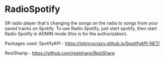 # RadioSpotify
SR radio player that's changing the songs on the radio to songs from your saved tracks on Spotify. To use Radio Spotify, just start spotify, then start Radio Spotify in ADMIN mode (this is for the authorization).

Packages used:
SpotifyAPI - https://johnnycrazy.github.io/SpotifyAPI-NET/

RestShartp - https://github.com/restsharp/RestSharp

